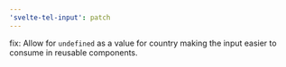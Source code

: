 ```yaml
---
'svelte-tel-input': patch
---
```


fix: Allow for `undefined` as a value for country making the input easier to consume in reusable components.
